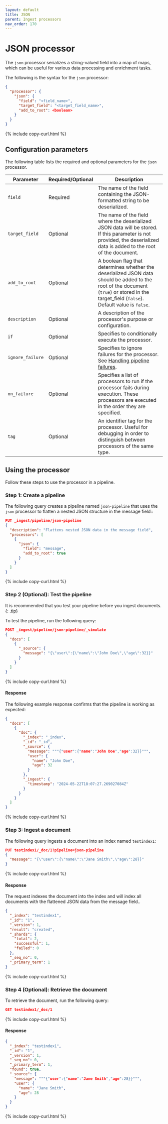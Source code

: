 ```yaml
---
layout: default
title: JSON
parent: Ingest processors
nav_order: 170
---
```


# JSON processor

The `json` processor serializes a string-valued field into a map of maps, which can be useful for various data processing and enrichment tasks.

The following is the syntax for the `json` processor:

```json
{
  "processor": {
    "json": {
      "field": "<field_name>",
      "target_field": "<target_field_name>",
      "add_to_root": <boolean>
    }
  }
}
```
{% include copy-curl.html %}

## Configuration parameters

The following table lists the required and optional parameters for the `json` processor.

Parameter | Required/Optional | Description |
|-----------|-----------|-----------|
`field` | Required | The name of the field containing the JSON-formatted string to be deserialized.
`target_field` | Optional | The name of the field where the deserialized JSON data will be stored. If this parameter is not provided, the deserialized data is added to the root of the document.
`add_to_root` | Optional | A boolean flag that determines whether the deserialized JSON data should be added to the root of the document (`true`) or stored in the target_field (`false`). Default value is `false`. 
`description` | Optional | A description of the processor's purpose or configuration.
`if` | Optional | Specifies to conditionally execute the processor.
`ignore_failure` | Optional | Specifies to ignore failures for the processor. See [Handling pipeline failures]({{site.url}}{{site.baseurl}}/ingest-pipelines/pipeline-failures/).
`on_failure`| Optional | Specifies a list of processors to run if the processor fails during execution. These processors are executed in the order they are specified. 
`tag` | Optional | An identifier tag for the processor. Useful for debugging in order to distinguish between processors of the same type.

## Using the processor

Follow these steps to use the processor in a pipeline.

### Step 1: Create a pipeline

The following query creates a pipeline named `json-pipeline` that uses the `json` processor to flatten a nested JSON structure in the message field:: 

```json
PUT _ingest/pipeline/json-pipeline
{
  "description": "Flattens nested JSON data in the message field",
  "processors": [
    {
      "json": {
        "field": "message",
        "add_to_root": true
      }
    }
  ]
}
```
{% include copy-curl.html %}

### Step 2 (Optional): Test the pipeline

It is recommended that you test your pipeline before you ingest documents.
{: .tip}

To test the pipeline, run the following query:

```json
POST _ingest/pipeline/json-pipeline/_simulate
{
  "docs": [
    {
      "_source": {
        "message": "{\"user\":{\"name\":\"John Doe\",\"age\":32}}"
      }
    }
  ]
}
```
{% include copy-curl.html %}

#### Response

The following example response confirms that the pipeline is working as expected:

```json
{
  "docs": [
    {
      "doc": {
        "_index": "_index",
        "_id": "_id",
        "_source": {
          "message": """{"user":{"name":"John Doe","age":32}}""",
          "user": {
            "name": "John Doe",
            "age": 32
          }
        },
        "_ingest": {
          "timestamp": "2024-05-22T18:07:27.269027084Z"
        }
      }
    }
  ]
}
```
{% include copy-curl.html %}

### Step 3: Ingest a document 

The following query ingests a document into an index named `testindex1`:

```json
PUT testindex1/_doc/1?pipeline=json-pipeline
{
  "message": "{\"user\":{\"name\":\"Jane Smith\",\"age\":28}}"
}
```
{% include copy-curl.html %}

#### Response

The request indexes the document into the index <index name> and will index all documents with the flattened JSON data from the message field..

```json
{
  "_index": "testindex1",
  "_id": "1",
  "_version": 1,
  "result": "created",
  "_shards": {
    "total": 2,
    "successful": 1,
    "failed": 0
  },
  "_seq_no": 0,
  "_primary_term": 1
}
```
{% include copy-curl.html %}

### Step 4 (Optional): Retrieve the document

To retrieve the document, run the following query:

```json
GET testindex1/_doc/1
```
{% include copy-curl.html %}

#### Response

```json
{
  "_index": "testindex1",
  "_id": "1",
  "_version": 1,
  "_seq_no": 0,
  "_primary_term": 1,
  "found": true,
  "_source": {
    "message": """{"user":{"name":"Jane Smith","age":28}}""",
    "user": {
      "name": "Jane Smith",
      "age": 28
    }
  }
}
```
{% include copy-curl.html %}

